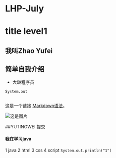 # LHP-July

# title level1
## 我叫Zhao Yufei
## 简单自我介绍




- 大龄程序员

```
System.out
    
```

这是一个链接 [Markdown语法](https://markdown.com.cn)。

![这是图片](/assets/img/philly-magic-garden.jpg "Magic Gardens")

##YUTINGWEI 提交
#### 我在学习java
1 java
	2 html
	3 css
4 script
``
System.out.println("1")
``
